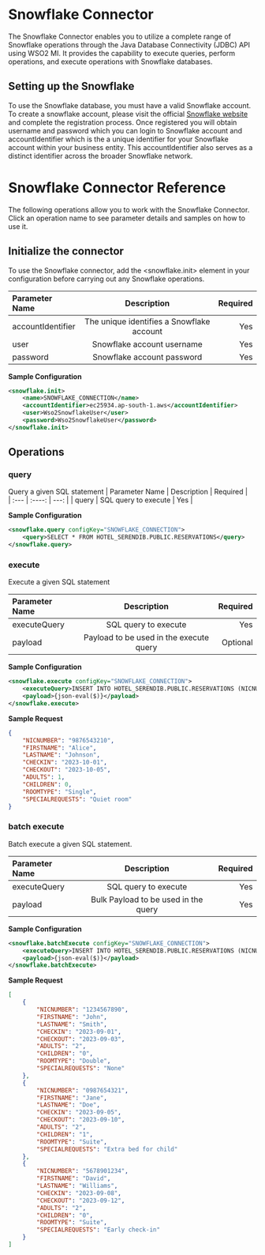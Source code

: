 # Snowflake Connector
The Snowflake Connector enables you to utilize a complete range of Snowflake operations through the Java Database Connectivity (JDBC) API using WSO2 MI. It provides the capability to execute queries, perform operations, and execute operations with Snowflake databases.

## Setting up the Snowflake
To use the Snowflake database, you must have a valid Snowflake account. To create a snowflake account, please visit the official [Snowflake website](https://www.snowflake.com/en/) and complete the registration process. Once registered you will obtain username and password which you can login to Snowflake account and accountIdentifier which is the a unique identifier for your Snowflake account within your business entity. This accountIdentifier also serves as a distinct identifier across the broader Snowflake network.

# Snowflake Connector Reference

The following operations allow you to work with the Snowflake Connector. Click an operation name to see parameter details and samples on how to use it.

## Initialize the connector
To use the Snowflake connector, add the <snowflake.init> element in your configuration before carrying out any Snowflake operations.

| Parameter Name      | Description                                 | Required |      
| :---                |    :----:                                   |  ---:    | 
| accountIdentifier   | The unique identifies a Snowflake account   | Yes      |
| user                | Snowflake account username                  | Yes      |
| password            | Snowflake account password                  | Yes      |

**Sample Configuration**

```xml
<snowflake.init>
    <name>SNOWFLAKE_CONNECTION</name>
    <accountIdentifier>ec25934.ap-south-1.aws</accountIdentifier>
    <user>Wso2SnowflakeUser</user>
    <password>Wso2SnowflakeUser</password>
</snowflake.init>
``` 

## Operations

### query
Query a given SQL statement
| Parameter Name      | Description                                 | Required |      
| :---                |    :----:                                   |  ---:    |
| query               | SQL query to execute                        | Yes      |

**Sample Configuration**

```xml
<snowflake.query configKey="SNOWFLAKE_CONNECTION">
    <query>SELECT * FROM HOTEL_SERENDIB.PUBLIC.RESERVATIONS</query>
</snowflake.query>
``` 

### execute
Execute a given SQL statement

| Parameter Name      | Description                                   | Required  |      
| :---                |    :----:                                     |  ---:     | 
| executeQuery        | SQL query to execute                          | Yes       |
| payload             | Payload to be used in the execute query       | Optional  |

**Sample Configuration**

```xml
<snowflake.execute configKey="SNOWFLAKE_CONNECTION">
    <executeQuery>INSERT INTO HOTEL_SERENDIB.PUBLIC.RESERVATIONS (NICNUMBER, FIRSTNAME, LASTNAME, CHECKIN, CHECKOUT, ADULTS, CHILDREN, ROOMTYPE, SPECIALREQUESTS) VALUES (?, ?, ?, ?, ?, ?, ?, ?, ?)</executeQuery>
    <payload>{json-eval($)}</payload>
</snowflake.execute>
``` 

**Sample Request**

```json
{
    "NICNUMBER": "9876543210",
    "FIRSTNAME": "Alice",
    "LASTNAME": "Johnson",
    "CHECKIN": "2023-10-01",
    "CHECKOUT": "2023-10-05",
    "ADULTS": 1,
    "CHILDREN": 0,
    "ROOMTYPE": "Single",
    "SPECIALREQUESTS": "Quiet room"
}
```

### batch execute
Batch execute a given SQL statement.

| Parameter Name      | Description                                   | Required  |      
| :---                |    :----:                                     |  ---:     | 
| executeQuery        | SQL query to execute                          | Yes       |
| payload             | Bulk Payload to be used in the query          | Yes       |

**Sample Configuration**

```xml
<snowflake.batchExecute configKey="SNOWFLAKE_CONNECTION">
    <executeQuery>INSERT INTO HOTEL_SERENDIB.PUBLIC.RESERVATIONS (NICNUMBER, FIRSTNAME, LASTNAME, CHECKIN, CHECKOUT, ADULTS, CHILDREN, ROOMTYPE, SPECIALREQUESTS) VALUES (?, ?, ?, ?, ?, ?, ?, ?, ?)</executeQuery>
    <payload>{json-eval($)}</payload>
</snowflake.batchExecute>
``` 
**Sample Request**

```json
[
    {
        "NICNUMBER": "1234567890",
        "FIRSTNAME": "John",
        "LASTNAME": "Smith",
        "CHECKIN": "2023-09-01",
        "CHECKOUT": "2023-09-03",
        "ADULTS": "2",
        "CHILDREN": "0",
        "ROOMTYPE": "Double",
        "SPECIALREQUESTS": "None"
    },
    {
        "NICNUMBER": "0987654321",
        "FIRSTNAME": "Jane",
        "LASTNAME": "Doe",
        "CHECKIN": "2023-09-05",
        "CHECKOUT": "2023-09-10",
        "ADULTS": "2",
        "CHILDREN": "1",
        "ROOMTYPE": "Suite",
        "SPECIALREQUESTS": "Extra bed for child"
    },
    {
        "NICNUMBER": "5678901234",
        "FIRSTNAME": "David",
        "LASTNAME": "Williams",
        "CHECKIN": "2023-09-08",
        "CHECKOUT": "2023-09-12",
        "ADULTS": "2",
        "CHILDREN": "0",
        "ROOMTYPE": "Suite",
        "SPECIALREQUESTS": "Early check-in"
    }
]
```
